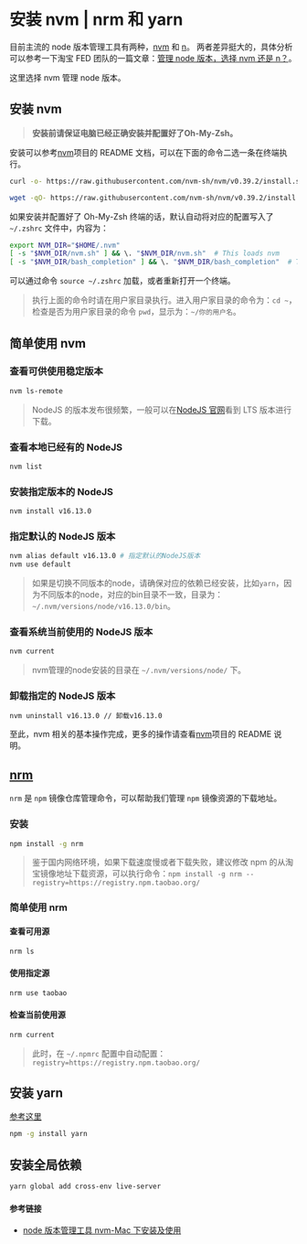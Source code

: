 # 安装 nvm | nrm 和 yarn

目前主流的 node 版本管理工具有两种，[nvm](https://github.com/creationix/nvm) 和 [n](https://github.com/tj/n)。 两者差异挺大的，具体分析可以参考一下淘宝 FED 团队的一篇文章：[管理 node 版本，选择 nvm 还是 n？](http://taobaofed.org/blog/2015/11/17/nvm-or-n/)。

这里选择 nvm 管理 node 版本。

## 安装 nvm

> **安装前请保证电脑已经正确安装并配置好了Oh-My-Zsh。**

安装可以参考[nvm](https://github.com/creationix/nvm)项目的 README 文档，可以在下面的命令二选一条在终端执行。

```bash
curl -o- https://raw.githubusercontent.com/nvm-sh/nvm/v0.39.2/install.sh | bash
```

```bash
wget -qO- https://raw.githubusercontent.com/nvm-sh/nvm/v0.39.2/install.sh | bash
````

如果安装并配置好了 Oh-My-Zsh 终端的话，默认自动将对应的配置写入了 `~/.zshrc` 文件中，内容为：

```bash
export NVM_DIR="$HOME/.nvm"
[ -s "$NVM_DIR/nvm.sh" ] && \. "$NVM_DIR/nvm.sh"  # This loads nvm
[ -s "$NVM_DIR/bash_completion" ] && \. "$NVM_DIR/bash_completion"  # This loads nvm bash_completion
```

可以通过命令 `source ~/.zshrc` 加载，或者重新打开一个终端。

> 执行上面的命令时请在用户家目录执行。进入用户家目录的命令为：`cd ~`，检查是否为用户家目录的命令 `pwd`，显示为：`~/你的用户名`。

## 简单使用 nvm

### 查看可供使用稳定版本

```bash
nvm ls-remote
```

> NodeJS 的版本发布很频繁，一般可以在[NodeJS 官网](https://nodejs.org/en/)看到 LTS 版本进行下载。

### 查看本地已经有的 NodeJS

```bash
nvm list
```

### 安装指定版本的 NodeJS

```bash
nvm install v16.13.0
```

### 指定默认的 NodeJS 版本

```bash
nvm alias default v16.13.0 # 指定默认的NodeJS版本
nvm use default
```
> 如果是切换不同版本的node，请确保对应的依赖已经安装，比如`yarn`，因为不同版本的node，对应的bin目录不一致，目录为：`~/.nvm/versions/node/v16.13.0/bin`。

### 查看系统当前使用的 NodeJS 版本

```bash
nvm current
```

> nvm管理的node安装的目录在 `~/.nvm/versions/node/` 下。

### 卸载指定的 NodeJS 版本

```bash
nvm uninstall v16.13.0 // 卸载v16.13.0
```

至此，nvm 相关的基本操作完成，更多的操作请查看[nvm](https://github.com/creationix/nvm)项目的 README 说明。

## [nrm](https://github.com/Pana/nrm)

`nrm` 是 `npm` 镜像仓库管理命令，可以帮助我们管理 `npm` 镜像资源的下载地址。

### 安装

```bash
npm install -g nrm
```

> 鉴于国内网络环境，如果下载速度慢或者下载失败，建议修改 npm 的从淘宝镜像地址下载资源，可以执行命令：`npm install -g nrm --registry=https://registry.npm.taobao.org/`

### 简单使用 nrm

#### 查看可用源

```bash
nrm ls
```
#### 使用指定源

```bash
nrm use taobao
```

#### 检查当前使用源

```bash
nrm current
```

> 此时，在 `~/.npmrc` 配置中自动配置：`registry=https://registry.npm.taobao.org/`

## 安装 yarn

[参考这里](https://yarn.bootcss.com/docs/install/#mac-stable)

```bash
npm -g install yarn
```

## 安装全局依赖

```bash
yarn global add cross-env live-server
```

#### 参考链接

- [node 版本管理工具 nvm-Mac 下安装及使用](https://segmentfault.com/a/1190000004404505)

